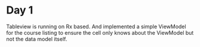 Day 1
=
Tableview is running on Rx based. And implemented a simple ViewModel for the course listing to ensure the cell only knows about the ViewModel but not the data model itself. 
